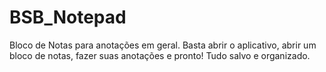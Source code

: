 # BSB_Notepad
Bloco de Notas para anotações em geral. Basta abrir o aplicativo, abrir um bloco de notas, fazer suas anotações e pronto! Tudo salvo e organizado.

